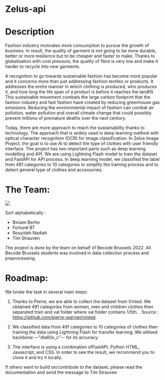 # Zelus-api

# Description

Fashion industry motivates more consumption to pursue the growth of business. In result, the quality of garment is not going to be more durable, better or more resilience but to be cheaper and faster to make. Thanks to globalisation with cost pressure, the quality of fibre is very low and make it harder to recycle into new garments. 

A recognition to go towards sustainable fashion has become more popular and it concerns more than just addressing fashion textiles or products. It addresses the entire manner in which clothing is produced, who produces it, and how long the life span of a product is before it reaches the landfill. This sustainable movement combats the large carbon footprint that the fashion industry and fast fashion have created by reducing greenhouse gas emissions. Reducing the environmental impact of fashion can combat air pollution, water pollution and overall climate change that could possibly prevent millions of premature deaths over the next century.

Today, there are more approach to reach the sustainability thanks to technology. The approach that is widely used is deep learning method with optical character recognition (OCR) for image classification. In Zelus Image Project, the goal is to use AI to detect the type of clothes with user friendly interface. The project has two important parts such as deep learning modelling and API. We are using Lightning Flash model to train the dataset and FastAPI for API process. In deep learning model, we classified the label from 491 categories to 10 categories to simplify the training process and to detect general type of clothes and accessories. 



# The Team:

<a href="https://github.com/TimStrauven/Zelus-api/graphs/contributors">
  <img src="https://contrib.rocks/image?repo=TimStrauven/Zelus-api" />
</a>


Sort alphabetically :
- Biniam Berhe
- Fortunê BT
- Rosyidah Nadiah
- Tim Strauven


The project is done by the team on behalf of Becode Brussels 2022. All Becode Brussels students was involved in data collection process and preprocessing. 




# Roadmap:

We broke the task in several main steps:
1. Thanks to Pierre, we are able to collect the dataset from Vinted. We obtained 491 categories from women, men and children clothes then separated train and val folder where val folder contains 1/5th. . 
Source : https://github.com/pierre-warnier/vinted. 

2. We classified data from 491 categories to 10 categories of clothes then training the data using Lightning Flash for transfer learning. We utilised backbone —"dla60x_c"-- for its accuracy. 

3. The interface is using a combination ofFastAPI, Python HTML, Javascript, and CSS. In order to see the result, we recommend you to clone it and try it locally. 

If others want to build on/contribute to the dataset, please read the documentation and send the message to Tim Strauven
